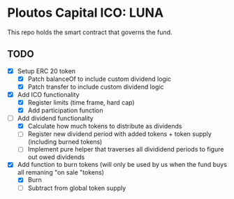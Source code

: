 # Ploutos Capital ICO: LUNA

This repo holds the smart contract that governs the fund.

## TODO

- [x] Setup ERC 20 token
  - [x] Patch balanceOf to include custom dividend logic
  - [x] Patch transfer to include custom dividend logic
- [x] Add ICO functionality
  - [x] Register limits (time frame, hard cap)
  - [x] Add participation function
- [ ] Add dividend functionality
  - [x] Calculate how much tokens to distribute as dividends
  - [ ] Register new dividend period with added tokens + token supply (including burned tokens)
  - [ ] Implement pure helper that traverses all divididend periods to figure out owed dividends
- [x] Add function to burn tokens (will only be used by us when the fund buys all remaning "on sale "tokens)
  - [x] Burn
  - [ ] Subtract from global token supply